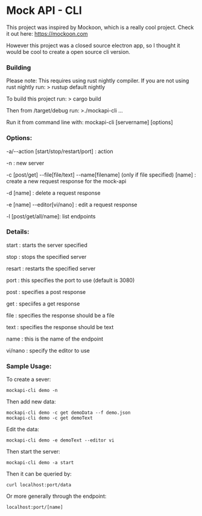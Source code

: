 # Mock API - CLI

This project was inspired by Mockoon, which is a really cool project.
Check it out here: <https://mockoon.com>

However this project was a closed source electron app, so I thought it would
be cool to create a open source cli version.

### Building

Please note: This requires using rust nightly compiler.
If you are not using rust nightly run:
	> rustup default nightly

To build this project run:
	> cargo build

Then from /target/debug run:
	>./mockapi-cli ...

Run it from command line with:
mockapi-cli \[servername] \[options]

### Options:
-a/--action \[start/stop/restart/port] : action

-n : new server

-c \[post/get] --file\[file/text] --name\[filename] (only if file specified) \[name] : create a new request response for the mock-api

-d \[name] : delete a request response

-e \[name] --editor\[vi/nano] : edit a request response

-l \[post/get/all/name]: list endpoints

### Details:

start : starts the server specified

stop : stops the specified server

resart : restarts the specified server

port : this specifies the port to use (default is 3080)

post : specifies a post response

get : speciifes a get response

file : specifies the response should be a file

text : specifies the response should be text

name : this is the name of the endpoint

vi/nano : specify the editor to use

### Sample Usage:
To create a sever:

	mockapi-cli demo -n

Then add new data:

	mockapi-cli demo -c get demoData --f demo.json
	mockapi-cli demo -c get demoText

Edit the data:

	mockapi-cli demo -e demoText --editor vi

Then start the server:

	mockapi-cli demo -a start

Then it can be queried by:

	curl localhost:port/data

Or more generally through the endpoint:

 	localhost:port/[name]
